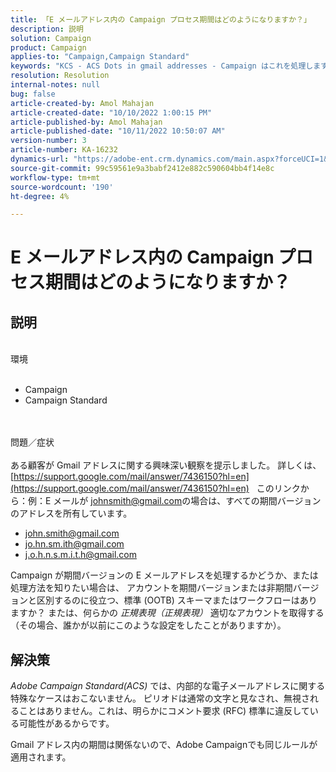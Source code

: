 ```yaml
---
title: 「E メールアドレス内の Campaign プロセス期間はどのようになりますか？」
description: 説明
solution: Campaign
product: Campaign
applies-to: "Campaign,Campaign Standard"
keywords: "KCS - ACS Dots in gmail addresses - Campaign はこれを処理しますか？"
resolution: Resolution
internal-notes: null
bug: false
article-created-by: Amol Mahajan
article-created-date: "10/10/2022 1:00:15 PM"
article-published-by: Amol Mahajan
article-published-date: "10/11/2022 10:50:07 AM"
version-number: 3
article-number: KA-16232
dynamics-url: "https://adobe-ent.crm.dynamics.com/main.aspx?forceUCI=1&pagetype=entityrecord&etn=knowledgearticle&id=619b1279-9b48-ed11-bba1-000d3a3064b8"
source-git-commit: 99c59561e9a3babf2412e882c590604bb4f14e8c
workflow-type: tm+mt
source-wordcount: '190'
ht-degree: 4%

---
```


# E メールアドレス内の Campaign プロセス期間はどのようになりますか？

## 説明

<br>環境<br><br>
- Campaign
- Campaign Standard

<br><br>問題／症状<br><br>
ある顧客が Gmail アドレスに関する興味深い観察を提示しました。 詳しくは、 [https://support.google.com/mail/answer/7436150?hl=en](https://support.google.com/mail/answer/7436150?hl=en)
 
このリンクから：例：E メールが [johnsmith@gmail.com](mailto:johnsmith@gmail.com)の場合は、すべての期間バージョンのアドレスを所有しています。

- [john.smith@gmail.com](mailto:john.smith@gmail.com)
- [jo.hn.sm.ith@gmail.com](mailto:jo.hn.sm.ith@gmail.com)
- [j.o.h.n.s.m.i.t.h@gmail.com](mailto:j.o.h.n.s.m.i.t.h@gmail.com)


Campaign が期間バージョンの E メールアドレスを処理するかどうか、または処理方法を知りたい場合は、 アカウントを期間バージョンまたは非期間バージョンと区別するのに役立つ、標準 (OOTB) スキーマまたはワークフローはありますか？ または、何らかの *正規表現（正規表現）* 適切なアカウントを取得する（その場合、誰かが以前にこのような設定をしたことがありますか）。


## 解決策


*Adobe Campaign Standard(ACS)* では、内部的な電子メールアドレスに関する特殊なケースはおこないません。 ピリオドは通常の文字と見なされ、無視されることはありません。これは、明らかにコメント要求 (RFC) 標準に違反している可能性があるからです。

Gmail アドレス内の期間は関係ないので、Adobe Campaignでも同じルールが適用されます。
